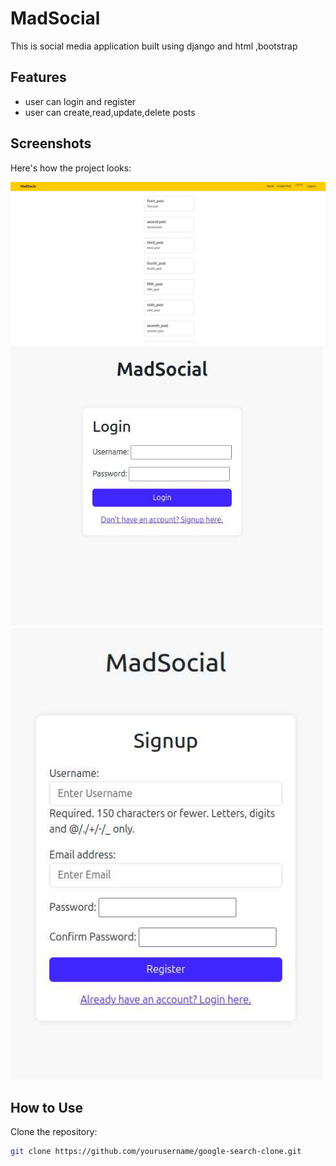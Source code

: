 # MadSocial

This is social media application built using django and html ,bootstrap

## Features
- user can login and register
- user can create,read,update,delete posts

## Screenshots

Here's how the project looks:

<img src="demo_pictures/home_page.jpeg" alt="Home page" width="700"/>
<img src="demo_pictures/login.jpeg" alt="Login page" width="500"/>
<img src="demo_pictures/signup.jpeg" alt="SignUp page" width="500"/>


## How to Use

Clone the repository:

```bash
git clone https://github.com/yourusername/google-search-clone.git
